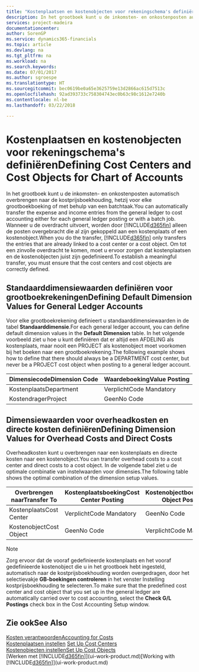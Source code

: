 ```yaml
---
title: "Kostenplaatsen en kostenobjecten voor rekeningschema's definiëren | Microsoft Docs"
description: In het grootboek kunt u de inkomsten- en onkostenposten automatisch overbrengen naar de kostprijsboekhouding, hetzij voor elke grootboekboeking of met behulp van een batchtaak. Wanneer u de overdracht uitvoert, worden alleen de posten overgebracht die al zijn gekoppeld aan een kostenplaats of een kostenobject. Om tot een zinvolle overdracht te komen, moet u ervoor zorgen dat kostenplaatsen en de kostenobjecten juist zijn gedefinieerd.
services: project-madeira
documentationcenter: 
author: SorenGP
ms.service: dynamics365-financials
ms.topic: article
ms.devlang: na
ms.tgt_pltfrm: na
ms.workload: na
ms.search.keywords: 
ms.date: 07/01/2017
ms.author: sgroespe
ms.translationtype: HT
ms.sourcegitcommit: bec0619be0a65e3625759e13d2866ac615d7513c
ms.openlocfilehash: 92ad393733c758304743ec0b63c98c1612e7240b
ms.contentlocale: nl-be
ms.lasthandoff: 03/22/2018

---
```

# <a name="defining-cost-centers-and-cost-objects-for-chart-of-accounts"></a><span data-ttu-id="839d5-105">Kostenplaatsen en kostenobjecten voor rekeningschema's definiëren</span><span class="sxs-lookup"><span data-stu-id="839d5-105">Defining Cost Centers and Cost Objects for Chart of Accounts</span></span>
<span data-ttu-id="839d5-106">In het grootboek kunt u de inkomsten- en onkostenposten automatisch overbrengen naar de kostprijsboekhouding, hetzij voor elke grootboekboeking of met behulp van een batchtaak.</span><span class="sxs-lookup"><span data-stu-id="839d5-106">You can automatically transfer the expense and income entries from the general ledger to cost accounting either for each general ledger posting or with a batch job.</span></span> <span data-ttu-id="839d5-107">Wanneer u de overdracht uitvoert, worden door [!INCLUDE[d365fin](includes/d365fin_md.md)] alleen de posten overgebracht die al zijn gekoppeld aan een kostenplaats of een kostenobject.</span><span class="sxs-lookup"><span data-stu-id="839d5-107">When you do the transfer, [!INCLUDE[d365fin](includes/d365fin_md.md)] only transfers the entries that are already linked to a cost center or a cost object.</span></span> <span data-ttu-id="839d5-108">Om tot een zinvolle overdracht te komen, moet u ervoor zorgen dat kostenplaatsen en de kostenobjecten juist zijn gedefinieerd.</span><span class="sxs-lookup"><span data-stu-id="839d5-108">To establish a meaningful transfer, you must ensure that the cost centers and cost objects are correctly defined.</span></span>  

## <a name="defining-default-dimension-values-for-general-ledger-accounts"></a><span data-ttu-id="839d5-109">Standaarddimensiewaarden definiëren voor grootboekrekeningen</span><span class="sxs-lookup"><span data-stu-id="839d5-109">Defining Default Dimension Values for General Ledger Accounts</span></span>  
<span data-ttu-id="839d5-110">Voor elke grootboekrekening definieert u standaarddimensiewaarden in de tabel **Standaarddimensie**.</span><span class="sxs-lookup"><span data-stu-id="839d5-110">For each general ledger account, you can define default dimension values in the **Default Dimension** table.</span></span> <span data-ttu-id="839d5-111">In het volgende voorbeeld ziet u hoe u kunt definiëren dat er altijd een AFDELING als kostenplaats, maar nooit een PROJECT als kostenobject moet voorkomen bij het boeken naar een grootboekrekening.</span><span class="sxs-lookup"><span data-stu-id="839d5-111">The following example shows how to define that there should always be a DEPARTMENT cost center, but never be a PROJECT cost object when posting to a general ledger account.</span></span>  

|<span data-ttu-id="839d5-112">**Dimensiecode**</span><span class="sxs-lookup"><span data-stu-id="839d5-112">**Dimension Code**</span></span>|<span data-ttu-id="839d5-113">**Waardeboeking**</span><span class="sxs-lookup"><span data-stu-id="839d5-113">**Value Posting**</span></span>|  
|------------------------------------------|-----------------------------------------|  
|<span data-ttu-id="839d5-114">Kostenplaats</span><span class="sxs-lookup"><span data-stu-id="839d5-114">Department</span></span>|<span data-ttu-id="839d5-115">Verplicht</span><span class="sxs-lookup"><span data-stu-id="839d5-115">Code Mandatory</span></span>|  
|<span data-ttu-id="839d5-116">Kostendrager</span><span class="sxs-lookup"><span data-stu-id="839d5-116">Project</span></span>|<span data-ttu-id="839d5-117">Geen</span><span class="sxs-lookup"><span data-stu-id="839d5-117">No Code</span></span>|  

## <a name="defining-dimension-values-for-overhead-costs-and-direct-costs"></a><span data-ttu-id="839d5-118">Dimensiewaarden voor overheadkosten en directe kosten definiëren</span><span class="sxs-lookup"><span data-stu-id="839d5-118">Defining Dimension Values for Overhead Costs and Direct Costs</span></span>  
 <span data-ttu-id="839d5-119">Overheadkosten kunt u overbrengen naar een kostenplaats en directe kosten naar een kostenobject.</span><span class="sxs-lookup"><span data-stu-id="839d5-119">You can transfer overhead costs to a cost center and direct costs to a cost object.</span></span> <span data-ttu-id="839d5-120">In de volgende tabel ziet u de optimale combinatie van instelwaarden voor dimensies.</span><span class="sxs-lookup"><span data-stu-id="839d5-120">The following table shows the optimal combination of the dimension setup values.</span></span>  

|<span data-ttu-id="839d5-121">Overbrengen naar</span><span class="sxs-lookup"><span data-stu-id="839d5-121">Transfer To</span></span>|<span data-ttu-id="839d5-122">Kostenplaatsboeking</span><span class="sxs-lookup"><span data-stu-id="839d5-122">Cost Center Posting</span></span>|<span data-ttu-id="839d5-123">Kostenobjectboeking</span><span class="sxs-lookup"><span data-stu-id="839d5-123">Cost Object Posting</span></span>|  
|-----------------|-------------------------|-------------------------|  
|<span data-ttu-id="839d5-124">Kostenplaats</span><span class="sxs-lookup"><span data-stu-id="839d5-124">Cost Center</span></span>|<span data-ttu-id="839d5-125">Verplicht</span><span class="sxs-lookup"><span data-stu-id="839d5-125">Code Mandatory</span></span>|<span data-ttu-id="839d5-126">Geen</span><span class="sxs-lookup"><span data-stu-id="839d5-126">No Code</span></span>|  
|<span data-ttu-id="839d5-127">Kostenobject</span><span class="sxs-lookup"><span data-stu-id="839d5-127">Cost Object</span></span>|<span data-ttu-id="839d5-128">Geen</span><span class="sxs-lookup"><span data-stu-id="839d5-128">No Code</span></span>|<span data-ttu-id="839d5-129">Verplicht</span><span class="sxs-lookup"><span data-stu-id="839d5-129">Code Mandatory</span></span>|  

> [!NOTE]  
>  <span data-ttu-id="839d5-130">Zorg ervoor dat de vooraf gedefinieerde kostenplaats en het vooraf gedefinieerde kostenobject die u in het grootboek hebt ingesteld, automatisch naar de kostprijsboekhouding worden overgedragen, door het selectievakje **GB-boekingen controleren** in het venster Instelling kostprijsboekhouding te selecteren.</span><span class="sxs-lookup"><span data-stu-id="839d5-130">To make sure that the predefined cost center and cost object that you set up in the general ledger are automatically carried over to cost accounting, select the **Check G/L Postings** check box in the Cost Accounting Setup window.</span></span>  

## <a name="see-also"></a><span data-ttu-id="839d5-131">Zie ook</span><span class="sxs-lookup"><span data-stu-id="839d5-131">See Also</span></span>  
[<span data-ttu-id="839d5-132">Kosten verantwoorden</span><span class="sxs-lookup"><span data-stu-id="839d5-132">Accounting for Costs</span></span>](finance-manage-cost-accounting.md)  
<span data-ttu-id="839d5-133">[Kostenplaatsen instellen](finance-how-to-set-up-cost-centers.md) </span><span class="sxs-lookup"><span data-stu-id="839d5-133">[Set Up Cost Centers](finance-how-to-set-up-cost-centers.md) </span></span>  
[<span data-ttu-id="839d5-134">Kostenobjecten instellen</span><span class="sxs-lookup"><span data-stu-id="839d5-134">Set Up Cost Objects</span></span>](finance-how-to-set-up-cost-objects.md)  
<span data-ttu-id="839d5-135">[Werken met [!INCLUDE[d365fin](includes/d365fin_md.md)]](ui-work-product.md)</span><span class="sxs-lookup"><span data-stu-id="839d5-135">[Working with [!INCLUDE[d365fin](includes/d365fin_md.md)]](ui-work-product.md)</span></span>


